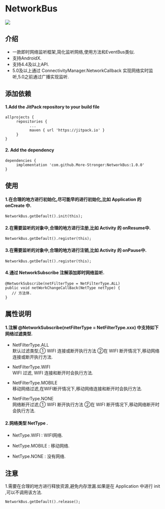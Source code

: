 # NetworkBus

[![](https://jitpack.io/v/More-Stronger/NetworkBus.svg)](https://jitpack.io/#More-Stronger/NetworkBus)

## 介绍

 * 一款即时网络监听框架,简化监听网络,使用方法和EventBus类似.
 * 支持AndroidX.
 * 支持4.4及以上API.
 * 5.0及以上通过 ConnectivityManager.NetworkCallback 实现网络实时监听,5.0之前通过广播实现监听.

## 添加依赖

#### 1.Add the JitPack repository to your build file

	allprojects {
         repositories {
			   ...
			   maven { url 'https://jitpack.io' }
		 }
	}

#### 2. Add the dependency

	dependencies {
	     implementation 'com.github.More-Stronger:NetworkBus:1.0.0'
	}

## 使用

#### 1.在合理的地方进行初始化,尽可能早的进行初始化,比如 Application 的 onCreate 中.
	NetworkBus.getDefault().init(this);

#### 2.在需要监听的对象中,合理的地方进行注册,比如 Activity 的 onResume中.
	NetworkBus.getDefault().register(this);

#### 3.在需要监听的对象中,合理的地方进行注销,比如 Activity 的 onPause中.
	NetworkBus.getDefault().register(this);

#### 4.通过 NetworkSubscribe 注解添加即时网络监听.
    @NetworkSubscribe(netFilterType = NetFilterType.ALL)
    public void netWorkChangeCallBack(NetType netType) {
       // 方法体.
    }

## 属性说明

#### 1.注解 @NetworkSubscribe(netFilterType = NetFilterType.xxx) 中支持如下网络过滤类型.

 * NetFilterType.ALL
   <br>默认过滤类型,① WIFI 连接或断开执行方法 ②在 WIFI 断开情况下,移动网络连接或断开执行方法.

 * NetFilterType.WIFI
   <br>WIFI 过滤, WIFI 连接和断开时会执行方法.

 * NetFilterType.MOBILE
   <br>移动网络过滤,在WIFI断开情况下,移动网络连接和断开时会执行方法.

 * NetFilterType.NONE
   <br>网络断开过滤,① WIFI 断开执行方法  ②在 WIFI 断开情况下,移动网络断开时会执行方法.

#### 2.网络类型 NetType .

 * NetType.WIFI : WIFI网络.

 * NetType.MOBILE : 移动网络.

 * NetType.NONE : 没有网络.


## 注意

   1.需要在合理的地方进行释放资源,避免内存泄漏.如果是在 Application 中进行 init ,可以不调用该方法.

	NetworkBus.getDefault().release();